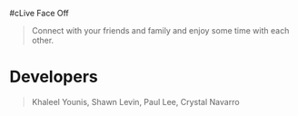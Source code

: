 #cLive Face Off

> Connect with your friends and family and enjoy some time with each other.

# Developers

>Khaleel Younis, Shawn Levin, Paul Lee, Crystal Navarro
